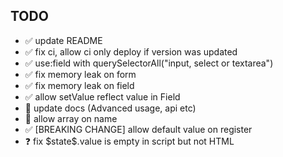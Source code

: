 TODO
--------------------------

- ✅ update README
- ✅ fix ci, allow ci only deploy if version was updated
- ✅ use:field with querySelectorAll("input, select or textarea")
- ✅ fix memory leak on form
- ✅ fix memory leak on field
- ✅ allow setValue reflect value in Field
- 🚸 update docs (Advanced usage, api etc)
- 🚸 allow array on name
- ✅ [BREAKING CHANGE] allow default value on register
- ❓ fix \$state\$.value is empty in script but not HTML
